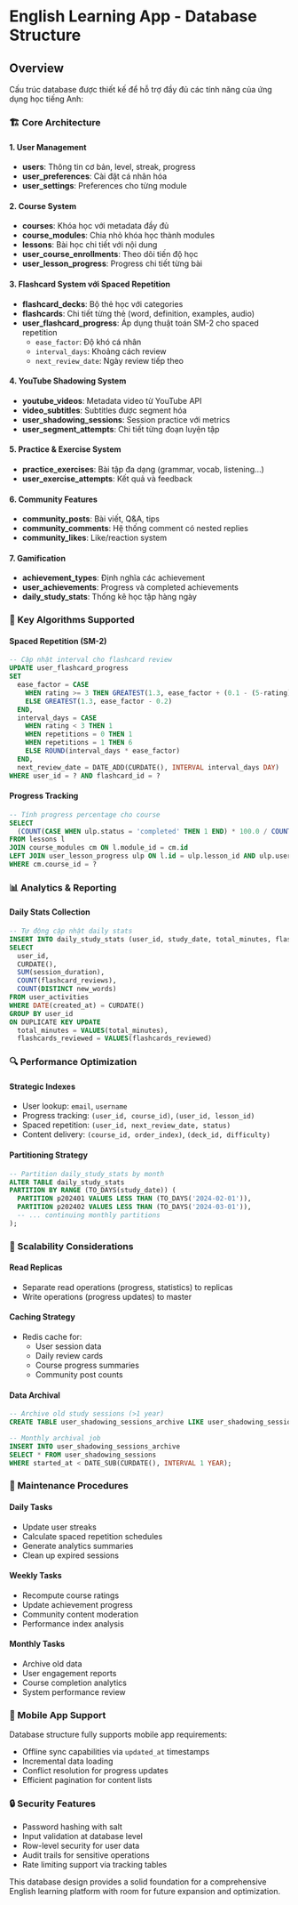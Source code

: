 # English Learning App - Database Structure

## Overview

Cấu trúc database được thiết kế để hỗ trợ đầy đủ các tính năng của ứng dụng học tiếng Anh:

### 🏗️ Core Architecture

#### **1. User Management**
- **users**: Thông tin cơ bản, level, streak, progress
- **user_preferences**: Cài đặt cá nhân hóa
- **user_settings**: Preferences cho từng module

#### **2. Course System**
- **courses**: Khóa học với metadata đầy đủ
- **course_modules**: Chia nhỏ khóa học thành modules
- **lessons**: Bài học chi tiết với nội dung
- **user_course_enrollments**: Theo dõi tiến độ học
- **user_lesson_progress**: Progress chi tiết từng bài

#### **3. Flashcard System với Spaced Repetition**
- **flashcard_decks**: Bộ thẻ học với categories
- **flashcards**: Chi tiết từng thẻ (word, definition, examples, audio)
- **user_flashcard_progress**: Áp dụng thuật toán SM-2 cho spaced repetition
  - `ease_factor`: Độ khó cá nhân
  - `interval_days`: Khoảng cách review
  - `next_review_date`: Ngày review tiếp theo

#### **4. YouTube Shadowing System**
- **youtube_videos**: Metadata video từ YouTube API
- **video_subtitles**: Subtitles được segment hóa
- **user_shadowing_sessions**: Session practice với metrics
- **user_segment_attempts**: Chi tiết từng đoạn luyện tập

#### **5. Practice & Exercise System**
- **practice_exercises**: Bài tập đa dạng (grammar, vocab, listening...)
- **user_exercise_attempts**: Kết quả và feedback

#### **6. Community Features**
- **community_posts**: Bài viết, Q&A, tips
- **community_comments**: Hệ thống comment có nested replies
- **community_likes**: Like/reaction system

#### **7. Gamification**
- **achievement_types**: Định nghĩa các achievement
- **user_achievements**: Progress và completed achievements
- **daily_study_stats**: Thống kê học tập hàng ngày

### 🔄 Key Algorithms Supported

#### **Spaced Repetition (SM-2)**
```sql
-- Cập nhật interval cho flashcard review
UPDATE user_flashcard_progress 
SET 
  ease_factor = CASE 
    WHEN rating >= 3 THEN GREATEST(1.3, ease_factor + (0.1 - (5-rating) * (0.08 + (5-rating) * 0.02)))
    ELSE GREATEST(1.3, ease_factor - 0.2)
  END,
  interval_days = CASE 
    WHEN rating < 3 THEN 1
    WHEN repetitions = 0 THEN 1
    WHEN repetitions = 1 THEN 6
    ELSE ROUND(interval_days * ease_factor)
  END,
  next_review_date = DATE_ADD(CURDATE(), INTERVAL interval_days DAY)
WHERE user_id = ? AND flashcard_id = ?
```

#### **Progress Tracking**
```sql
-- Tính progress percentage cho course
SELECT 
  (COUNT(CASE WHEN ulp.status = 'completed' THEN 1 END) * 100.0 / COUNT(*)) as progress_percentage
FROM lessons l 
JOIN course_modules cm ON l.module_id = cm.id
LEFT JOIN user_lesson_progress ulp ON l.id = ulp.lesson_id AND ulp.user_id = ?
WHERE cm.course_id = ?
```

### 📊 Analytics & Reporting

#### **Daily Stats Collection**
```sql
-- Tự động cập nhật daily stats
INSERT INTO daily_study_stats (user_id, study_date, total_minutes, flashcards_reviewed, words_learned)
SELECT 
  user_id,
  CURDATE(),
  SUM(session_duration),
  COUNT(flashcard_reviews),
  COUNT(DISTINCT new_words)
FROM user_activities 
WHERE DATE(created_at) = CURDATE()
GROUP BY user_id
ON DUPLICATE KEY UPDATE 
  total_minutes = VALUES(total_minutes),
  flashcards_reviewed = VALUES(flashcards_reviewed)
```

### 🔍 Performance Optimization

#### **Strategic Indexes**
- User lookup: `email`, `username`
- Progress tracking: `(user_id, course_id)`, `(user_id, lesson_id)`
- Spaced repetition: `(user_id, next_review_date, status)`
- Content delivery: `(course_id, order_index)`, `(deck_id, difficulty)`

#### **Partitioning Strategy**
```sql
-- Partition daily_study_stats by month
ALTER TABLE daily_study_stats 
PARTITION BY RANGE (TO_DAYS(study_date)) (
  PARTITION p202401 VALUES LESS THAN (TO_DAYS('2024-02-01')),
  PARTITION p202402 VALUES LESS THAN (TO_DAYS('2024-03-01')),
  -- ... continuing monthly partitions
);
```

### 🚀 Scalability Considerations

#### **Read Replicas**
- Separate read operations (progress, statistics) to replicas
- Write operations (progress updates) to master

#### **Caching Strategy**
- Redis cache for:
  - User session data
  - Daily review cards
  - Course progress summaries
  - Community post counts

#### **Data Archival**
```sql
-- Archive old study sessions (>1 year)
CREATE TABLE user_shadowing_sessions_archive LIKE user_shadowing_sessions;

-- Monthly archival job
INSERT INTO user_shadowing_sessions_archive 
SELECT * FROM user_shadowing_sessions 
WHERE started_at < DATE_SUB(CURDATE(), INTERVAL 1 YEAR);
```

### 🔧 Maintenance Procedures

#### **Daily Tasks**
- Update user streaks
- Calculate spaced repetition schedules  
- Generate analytics summaries
- Clean up expired sessions

#### **Weekly Tasks**
- Recompute course ratings
- Update achievement progress
- Community content moderation
- Performance index analysis

#### **Monthly Tasks**
- Archive old data
- User engagement reports
- Course completion analytics
- System performance review

### 📱 Mobile App Support

Database structure fully supports mobile app requirements:
- Offline sync capabilities via `updated_at` timestamps
- Incremental data loading
- Conflict resolution for progress updates
- Efficient pagination for content lists

### 🔒 Security Features

- Password hashing with salt
- Input validation at database level
- Row-level security for user data
- Audit trails for sensitive operations
- Rate limiting support via tracking tables

This database design provides a solid foundation for a comprehensive English learning platform with room for future expansion and optimization.